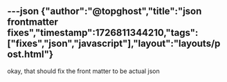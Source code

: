 ---json
{"author":"@topghost","title":"json frontmatter fixes","timestamp":1726811344210,"tags":["fixes","json","javascript"],"layout":"layouts/post.html"}
---

okay, that should fix the front matter to be actual json
